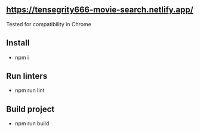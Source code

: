 ## https://tensegrity666-movie-search.netlify.app/

Tested for compatibility in Chrome

## Install
* npm i

## Run linters
* npm run lint

## Build project
* npm run build


